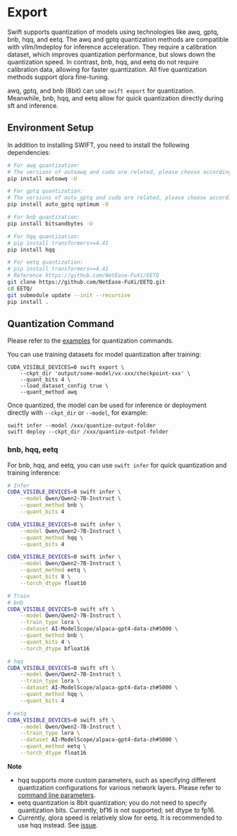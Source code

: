 # Export
Swift supports quantization of models using technologies like awq, gptq, bnb, hqq, and eetq. The awq and gptq quantization methods are compatible with vllm/lmdeploy for inference acceleration. They require a calibration dataset, which improves quantization performance, but slows down the quantization speed. In contrast, bnb, hqq, and eetq do not require calibration data, allowing for faster quantization. All five quantization methods support qlora fine-tuning.

awq, gptq, and bnb (8bit) can use `swift export` for quantization. Meanwhile, bnb, hqq, and eetq allow for quick quantization directly during sft and inference.

## Environment Setup

In addition to installing SWIFT, you need to install the following dependencies:
```bash
# For awq quantization:
# The versions of autoawq and cuda are related, please choose according to `https://github.com/casper-hansen/AutoAWQ`
pip install autoawq -U

# For gptq quantization:
# The versions of auto_gptq and cuda are related, please choose according to `https://github.com/PanQiWei/AutoGPTQ#quick-installation`
pip install auto_gptq optimum -U

# For bnb quantization:
pip install bitsandbytes -U

# For hqq quantization:
# pip install transformers>=4.41
pip install hqq

# For eetq quantization:
# pip install transformers>=4.41
# Reference https://github.com/NetEase-FuXi/EETQ
git clone https://github.com/NetEase-FuXi/EETQ.git
cd EETQ/
git submodule update --init --recursive
pip install .
```

## Quantization Command

Please refer to the [examples](https://github.com/modelscope/ms-swift/tree/main/examples/export) for quantization commands.

You can use training datasets for model quantization after training:

```shell
CUDA_VISIBLE_DEVICES=0 swift export \
    --ckpt_dir 'output/some-model/vx-xxx/checkpoint-xxx' \
    --quant_bits 4 \
    --load_dataset_config true \
    --quant_method awq
```

Once quantized, the model can be used for inference or deployment directly with `--ckpt_dir` or `--model`, for example:
```shell
swift infer --model /xxx/quantize-output-folder
swift deploy --ckpt_dir /xxx/quantize-output-folder
```

### bnb, hqq, eetq

For bnb, hqq, and eetq, you can use `swift infer` for quick quantization and training inference:
```bash
# Infer
CUDA_VISIBLE_DEVICES=0 swift infer \
    --model Qwen/Qwen2-7B-Instruct \
    --quant_method bnb \
    --quant_bits 4

CUDA_VISIBLE_DEVICES=0 swift infer \
    --model Qwen/Qwen2-7B-Instruct \
    --quant_method hqq \
    --quant_bits 4

CUDA_VISIBLE_DEVICES=0 swift infer \
    --model Qwen/Qwen2-7B-Instruct \
    --quant_method eetq \
    --quant_bits 8 \
    --torch_dtype float16

# Train
# bnb
CUDA_VISIBLE_DEVICES=0 swift sft \
    --model Qwen/Qwen2-7B-Instruct \
    --train_type lora \
    --dataset AI-ModelScope/alpaca-gpt4-data-zh#5000 \
    --quant_method bnb \
    --quant_bits 4 \
    --torch_dtype bfloat16

# hqq
CUDA_VISIBLE_DEVICES=0 swift sft \
    --model Qwen/Qwen2-7B-Instruct \
    --train_type lora \
    --dataset AI-ModelScope/alpaca-gpt4-data-zh#5000 \
    --quant_method hqq \
    --quant_bits 4

# eetq
CUDA_VISIBLE_DEVICES=0 swift sft \
    --model Qwen/Qwen2-7B-Instruct \
    --train_type lora \
    --dataset AI-ModelScope/alpaca-gpt4-data-zh#5000 \
    --quant_method eetq \
    --torch_dtype float16
```

**Note**
- hqq supports more custom parameters, such as specifying different quantization configurations for various network layers. Please refer to [command line parameters](Commend-line-parameters.md).
- eetq quantization is 8bit quantization; you do not need to specify quantization bits. Currently, bf16 is not supported; set dtype to fp16.
- Currently, qlora speed is relatively slow for eetq. It is recommended to use hqq instead. See [issue](https://github.com/NetEase-FuXi/EETQ/issues/17).
